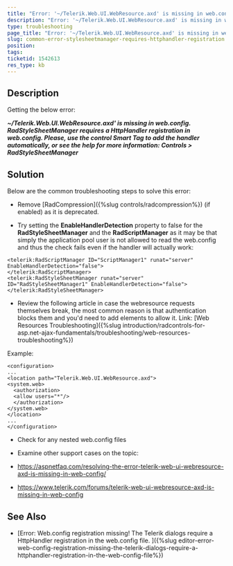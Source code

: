 ```yaml
---
title: "Error: '~/Telerik.Web.UI.WebResource.axd' is missing in web.config. RadStyleSheetManager requires a HttpHandler registration in web.config."
description: "Error: '~/Telerik.Web.UI.WebResource.axd' is missing in web.config. RadStyleSheetManager requires a HttpHandler registration in web.config."
type: troubleshooting
page_title: "Error: '~/Telerik.Web.UI.WebResource.axd' is missing in web.config. RadStyleSheetManager requires a HttpHandler registration in web.config."
slug: common-error-stylesheetmanager-requires-httphandler-registration
position: 
tags: 
ticketid: 1542613
res_type: kb
---
```


## Description

Getting the below error:

 ***~/Telerik.Web.UI.WebResource.axd' is missing in web.config. RadStyleSheetManager requires a HttpHandler registration in web.config. Please, use the control Smart Tag to add the handler automatically, or see the help for more information: Controls > RadStyleSheetManager***

## Solution

Below are the common troubleshooting steps to solve this error:

 - Remove [RadCompression]({%slug controls/radcompression%}) (if enabled) as it is deprecated.
 
 - Try setting the **EnableHandlerDetection** property to false for the **RadStyleSheetManager** and the **RadScriptManager** as it may be that simply the application pool user is not allowed to read the web.config and thus the check fails even if the handler will actually work:

  ````ASPX
 <telerik:RadScriptManager ID="ScriptManager1" runat="server" EnableHandlerDetection="false">
</telerik:RadScriptManager>
<telerik:RadStyleSheetManager runat="server" ID="RadStyleSheetManager1" EnableHandlerDetection="false">
</telerik:RadStyleSheetManager>
````

 - Review the following article in case the webresource requests themselves break, the most common reason is that authentication blocks them and you'd need to add <location> elements to allow it. Link: [Web Resources Troubleshooting]({%slug introduction/radcontrols-for-asp.net-ajax-fundamentals/troubleshooting/web-resources-troubleshooting%})
 
 Example:

  ````
<configuration>
...
<location path="Telerik.Web.UI.WebResource.axd">
<system.web>
	<authorization>
	<allow users="*"/>
	</authorization>
</system.web>
</location>
...
</configuration>
````

 - Check for any nested web.config files

 - Examine other support cases on the topic:
 
  - https://aspnetfaq.com/resolving-the-error-telerik-web-ui-webresource-axd-is-missing-in-web-config/
  
  - https://www.telerik.com/forums/telerik-web-ui-webresource-axd-is-missing-in-web-config 


## See Also

* [Error: Web.config registration missing! The Telerik dialogs require a HttpHandler registration in the web.config file.
]({%slug editor-error-web-config-registration-missing-the-telerik-dialogs-require-a-httphandler-registration-in-the-web-config-file%})


